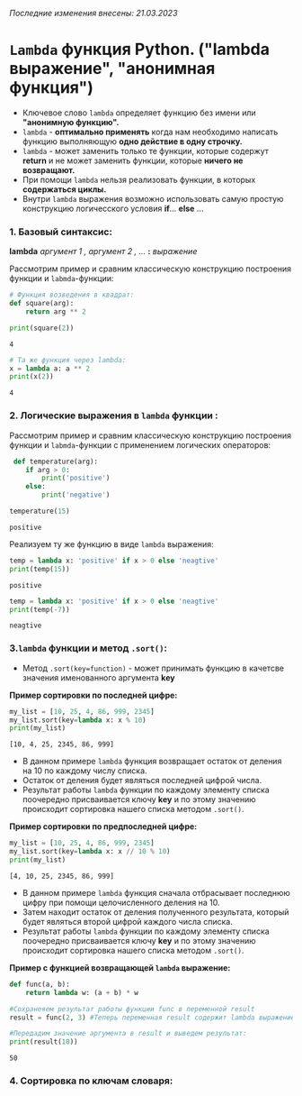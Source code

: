 _Последние изменения внесены: 21.03.2023_



# `Lambda` функция Python. ("lambda выражение", "анонимная функция")

* Ключевое слово `lambda` определяет функцию без имени или **"анонимную функцию".**
* `lambda` - **оптимально применять** когда нам необходимо написать функцию выполняющую **одно действие в одну строчку.**
* `lambda` - может заменить только те функции, которые содержут **return** и не может заменить функции, которые **ничего не возвращают.**
* При помощи `lambda` нельзя реализовать функции, в которых **содержаться циклы.**
* Внутри `lambda` выражения возможно использовать самую простую конструкцию логичесского условия **if**... **else** ...

### 1. Базовый синтаксис:

**lambda** _аргумент 1 , аргумент 2 , ..._  **:**  _выражение_

Рассмотрим пример и сравним классическую конструкцию построения функции и `labmda`-функции:


```python
# Функция возведения в квадрат:
def square(arg):
    return arg ** 2

print(square(2))
```

    4
    


```python
# Та же функция через lambda:
x = lambda a: a ** 2
print(x(2))
```

    4
    

### 2. Логические выражения в `lambda` функции :

Рассмотрим пример и сравним классическую конструкцию построения функции и `labmda`-функции с применением логических операторов:


```python
 def temperature(arg):
    if arg > 0:
        print('positive')
    else:
        print('negative')

temperature(15)
```

    positive
    

Реализуем ту же функцию в виде `lambda` выражения:


```python
temp = lambda x: 'positive' if x > 0 else 'neagtive'
print(temp(15))
```

    positive
    


```python
temp = lambda x: 'positive' if x > 0 else 'neagtive'
print(temp(-7))
```

    neagtive
    

### 3.`lambda` функции и метод `.sort()`:

* Метод `.sort(key=function)` - может принимать функцию в качетсве значения именованного аргумента **key**

**Пример сортировки по последней цифре:**


```python
my_list = [10, 25, 4, 86, 999, 2345]
my_list.sort(key=lambda x: x % 10)
print(my_list)
```

    [10, 4, 25, 2345, 86, 999]
    

* В данном примере `lambda` функция возвращает остаток от деления на 10 по каждому числу списка.
* Остаток от деления будет являться последней цифрой числа.
* Результат работы `lambda` функции по каждому элементу списка поочередно присваивается ключу **key** и по этому значению происходит сортировка нашего списка методом `.sort()`.

**Пример сортировки по предпоследней цифре:**


```python
my_list = [10, 25, 4, 86, 999, 2345]
my_list.sort(key=lambda x: x // 10 % 10)
print(my_list)
```

    [4, 10, 25, 2345, 86, 999]
    

* В данном примере `lambda` функция сначала отбрасывает последнюю цифру при помощи целочисленного деления на 10.
* Затем находит остаток от деления полученного результата, который будет являться второй цифрой каждого числа списка.
* Результат работы `lambda` функции по каждому элементу списка поочередно присваивается ключу **key** и по этому значению происходит сортировка нашего списка методом `.sort()`.

**Пример c функцией возвращающей `lambda` выражение:**


```python
def func(a, b):
    return lambda w: (a + b) * w

#Сохранеяем результат работы функции func в переменной result
result = func(2, 3) #Теперь переменная result содержит lambda выражение и мы можем передавать туда значения аргумента w

#Передадим значение аргумента в result и выведем результат:
print(result(10)) 
```

    50
    

### 4. Сортировка по ключам словаря:

